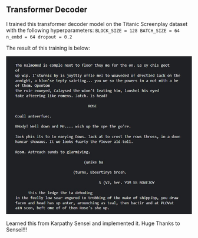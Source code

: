 ## Transformer Decoder

I trained this transformer decoder model on the Titanic Screenplay dataset with the following hyperparameters: 
`BLOCK_SIZE = 128
BATCH_SIZE = 64
n_embd = 64
dropout = 0.2`

The result of this training is below:

![quotes-results](public/quotes_result.jpg)

Learned this from Karpathy Sensei and implemented it. Huge Thanks to Sensei!!!
